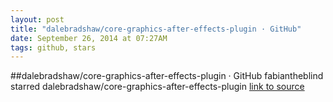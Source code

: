 ```yaml
---
layout: post
title: "dalebradshaw/core-graphics-after-effects-plugin · GitHub"
date: September 26, 2014 at 07:27AM
tags: github, stars
---
```

##dalebradshaw/core-graphics-after-effects-plugin · GitHub
fabiantheblind starred dalebradshaw/core-graphics-after-effects-plugin
[link to source](http://ift.tt/1BeztyH) 
